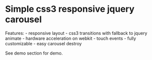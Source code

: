 Simple css3 responsive jquery carousel
======================================

Features:
	- responsive layout
	- css3 transitions with fallback to jquery animate
	- hardware acceleration on webkit
	- touch events
	- fully customizable
	- easy carousel destroy

See demo section for demo.